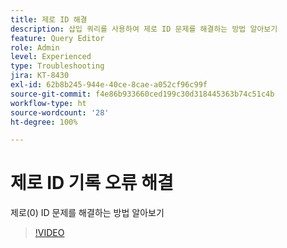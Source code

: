 ```yaml
---
title: 제로 ID 해결
description: 삽입 쿼리를 사용하여 제로 ID 문제를 해결하는 방법 알아보기
feature: Query Editor
role: Admin
level: Experienced
type: Troubleshooting
jira: KT-8430
exl-id: 62b8b245-944e-40ce-8cae-a052cf96c99f
source-git-commit: f4e86b933660ced199c30d318445363b74c51c4b
workflow-type: ht
source-wordcount: '28'
ht-degree: 100%

---
```


# 제로 ID 기록 오류 해결

제로(0) ID 문제를 해결하는 방법 알아보기

>[!VIDEO](https://video.tv.adobe.com/v/335987?quality=12&learn=on)
